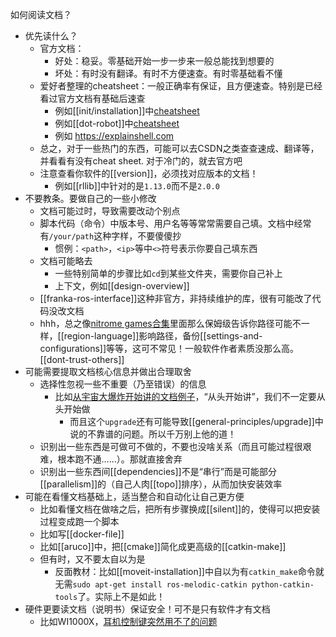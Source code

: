 如何阅读文档？
- 优先读什么？
  - 官方文档：
    - 好处：稳妥。零基础开始一步一步来一般总能找到想要的
    - 坏处：有时没有翻译。有时不方便速查。有时零基础看不懂
  - 爱好者整理的cheatsheet：一般正确率有保证，且方便速查。特别是已经看过官方文档有基础后速查
    - 例如[[init/installation]]中[cheatsheet](https://ndpsoftware.com/git-cheatsheet.html#loc=stash;)
    - 例如[[dot-robot]]中[cheatsheet](https://robocorp.com/docs/languages-and-frameworks/robot-framework/cheat-sheet)
    - 例如 https://explainshell.com
  - 总之，对于一些热门的东西，可能可以去CSDN之类查查速成、翻译等，并看看有没有cheat sheet. 对于冷门的，就去官方吧
  - 注意查看你软件的[[version]]，必须找对应版本的文档！
    - 例如[[rllib]]中针对的是`1.13.0`而不是`2.0.0`
- 不要教条。要做自己的一些小修改
  - 文档可能过时，导致需要改动个别点
  - 脚本代码（命令）中版本号、用户名等等常常需要自己填。文档中经常有`/your/path`这种字样，不要傻傻抄
    - 惯例：`<path>`，`<ip>`等中`<>`符号表示你要自己填东西
  - 文档可能略去
    - 一些特别简单的步骤比如`cd`到某些文件夹，需要你自己补上
    - 上下文，例如[[design-overview]]
  - [[franka-ros-interface]]这种非官方，非持续维护的库，很有可能改了代码没改文档
  - hhh，总之像[nitrome games合集](https://archive.org/details/all_nitrome_games)里面那么保姆级告诉你路径可能不一样，[[region-language]]影响路径，备份[[settings-and-configurations]]等等，这可不常见！一般软件作者素质没那么高。[[dont-trust-others]]
- 可能需要提取文档核心信息并做出合理取舍
  - 选择性忽视一些不重要（乃至错误）的信息
    - 比如[从宇宙大爆炸开始讲的文档例子](https://github.com/IntelRealSense/librealsense/blob/master/doc/installation.md)，“从头开始讲”，我们不一定要从头开始做
      - 而且这个`upgrade`还有可能导致[[general-principles/upgrade]]中说的不靠谱的问题。所以千万别上他的道！
  - 识别出一些东西是可做可不做的，不要也没啥关系（而且可能过程很艰难，根本跑不通……）。那就直接舍弃
  - 识别出一些东西间[[dependencies]]不是“串行”而是可能部分[[parallelism]]的（自己人肉[[topo]]排序），从而加快安装效率
- 可能在看懂文档基础上，适当整合和自动化让自己更方便
  - 比如看懂文档在做啥之后，把所有步骤换成[[silent]]的，使得可以把安装过程变成跑一个脚本
  - 比如写[[docker-file]]
  - 比如[[aruco]]中，把[[cmake]]简化成更高级的[[catkin-make]]
  - 但有时，又不要太自以为是
    - 反面教材：比如[[moveit-installation]]中自以为有`catkin_make`命令就无需`sudo apt-get install ros-melodic-catkin python-catkin-tools`了。实际上不是如此！
- 硬件更要读文档（说明书）保证安全！可不是只有软件才有文档
  - 比如WI1000X，[耳机控制键突然用不了的问题](https://helpguide.sony.net/mdr/wi1000x/v1/zh-cn/contents/TP0001514117.html)